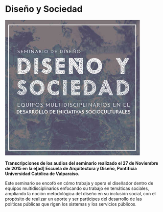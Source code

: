 # Diseño y Sociedad

![Afiche](cover.jpg)

**Transcripciones de los audios del seminario realizado el 27 de Noviembre de 2015 en la e[ad] Escuela de Arquitectura y Diseño, Pontificia Universidad Católica de Valparaíso.**

Este seminario se encofó en cómo trabaja y opera el diseñador dentro de equipos multidisciplinarios enfocando su trabajo en temáticas sociales, ampliando la noción metodológica del diseño en su inclusión social, con el propósito de realizar un aporte y ser partícipes del desarrollo de las políticas públicas que rigen los sistemas y los servicios públicos. 

